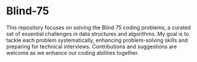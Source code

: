 # Blind-75
This repository focuses on solving the Blind 75 coding problems, a curated set of essential challenges in data structures and algorithms. My goal is to tackle each problem systematically, enhancing problem-solving skills and preparing for technical interviews. Contributions and suggestions are welcome as we enhance our coding abilities together.  
